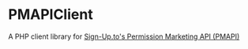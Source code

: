 # PMAPIClient

A PHP client library for [Sign-Up.to's Permission Marketing API (PMAPI)](https://dev.sign-up.to/)
